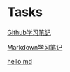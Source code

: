 # Tasks
[Github学习笔记](https://github.com/yjx211835/Tasks/blob/main/Github%E5%AD%A6%E4%B9%A0%E7%AC%94%E8%AE%B0.md)

[Markdown学习笔记](https://github.com/yjx211835/Tasks/blob/main/%23%20Markdown%E5%AD%A6%E4%B9%A0%E7%AC%94%E8%AE%B0.md)

[hello.md](https://github.com/yjx211835/Tasks/commit/90d06133016c287a9dcee8a7c01e17345f3ec216)
